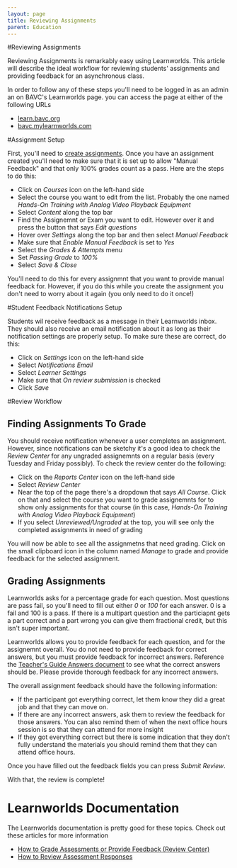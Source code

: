 ```yaml
---
layout: page
title: Reviewing Assignments
parent: Education
---
```



#Reviewing Assignments

Reviewing Assignments is remarkably easy using Learnworlds. This article will describe the ideal workflow for reviewing students' assignments and providing feedback for an asynchronous class.

In order to follow any of these steps you'll need to be logged in as an admin an on BAVC's Learnworlds page. you can access the page at either of the following URLs

* [learn.bavc.org]("learn.bavc.org")
* [bavc.mylearnworlds.com]("bavc.mylearnworlds.com")

#Assignment Setup

First, you'll need to [create assignments](https://bavc.github.io/bavc-resources/docs/Education/createCourse.html#Creating-Assignments). Once you have an assignment created you'll need to make sure that it is set up to allow "Manual Feedback" and that only 100% grades count as a pass. Here are the steps to do this:

* Click on _Courses_ icon on the left-hand side
* Select the course you want to edit from the list. Probably the one named _Hands-On Training with Analog Video Playback Equipment_
* Select _Content_ along the top bar
* Find the Assignemnt or Exam you want to edit. However over it and press the button that says _Edit questions_
* Hover over _Settings_ along the top bar and then select _Manual Feedback_
* Make sure that _Enable Manual Feedback_ is set to _Yes_
* Select the _Grades & Attempts_ menu
* Set _Passing Grade_ to _100%_
* Select _Save & Close_

You'll need to do this for every assignmnt that you want to provide manual feedback for. However, if you do this while you create the assignment you don't need to worry about it again (you only need to do it once!)

#Student Feedback Notifications Setup

Students wil receive feedback as a message in their Learnworlds inbox. They should also receive an email notification about it as long as their notification settings are properly setup. To make sure these are correct, do this:

* Click on _Settings_ icon on the left-hand side
* Select _Notifications Email_
* Select _Learner Settings_
* Make sure that _On review submission_ is checked
* Click _Save_


#Review Workflow

## Finding Assignments To Grade

You should receive notification whenever a user completes an assignment. However, since notifications can be sketchy it's a good idea to check the _Review Center_ for any ungraded assignemnts on a regular basis (every Tuesday and Friday possibly). To check the review center do the following:

* Click on the _Reports Center_ icon on the left-hand side
* Select _Review Center_
* Near the top of the page there's a dropdown that says _All Course_. Click on that and select the course you want to grade assignemnts for to show only assignments for that course (in this case, _Hands-On Training with Analog Video Playback Equipment_)
* If you select _Unreviewed/Ungraded_ at the top, you will see only the completed assignments in need of grading


You will now be able to see all the assignmetns that need grading. Click on the small clipboard icon in the column named _Manage_ to grade and provide feedback for the selected assignment.

## Grading Assignments

Learnworlds asks for a percentage grade for each question. Most questions are pass fail, so you'll need to fill out either _0_ or _100_ for each answer. 0 is a fail and 100 is a pass. If there is a multipart question and the particiapnt gets a part correct and a part wrong you can give them fractional credit, but this isn't super important.

Learnworlds allows you to provide feedback for each question, and for the assignemnt overall. You do not need to provide feedback for correct answers, but you must provide feedback for incorrect answers. Reference the [Teacher's Guide Answers document](https://docs.google.com/document/d/18ijBiEvhQojaQVJQbmCNge8EBkZmUIt8oeQdlQAgkf4/edit?usp=sharing) to see what the correct answers should be. Please provide thorough feedback for any incorrect answers.

The overall assignment feedback should have the following information:

* If the participant got everything correct, let them know they did a great job and that they can move on.
* If there are any incorrect answers, ask them to review the feedback for those answers. You can also remind them of when the next office hours session is so that they can attend for more insight
* If they got everything correct but there is some indication that they don't fully understand the materials you should remind them that they can attend office hours.

Once you have filled out the feedback fields you can press _Submit Review_.

With that, the review is complete!

# Learnworlds Documentation

The Learnworlds documentation is pretty good for these topics. Check out these articles for more information

* [How to Grade Assessments or Provide Feedback (Review Center)](https://support.learnworlds.com/support/solutions/articles/12000079941-how-to-grade-assessments-or-provide-feedback-review-center-#when-do-assessments-responses-go-to-the-review-center-for-grading-or-feedback-0-0)
* [How to Review Assessment Responses](https://support.learnworlds.com/support/solutions/articles/12000087208-how-to-review-assessment-responses#review-assessment-responses-0-0)
